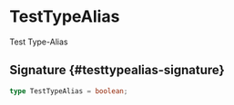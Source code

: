 # TestTypeAlias

Test Type-Alias

## Signature {#testtypealias-signature}

```typescript
type TestTypeAlias = boolean;
```

